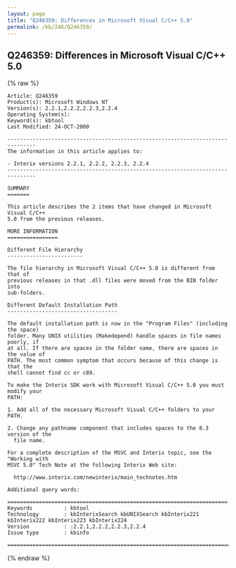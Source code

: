 ```yaml
---
layout: page
title: "Q246359: Differences in Microsoft Visual C/C++ 5.0"
permalink: /kb/246/Q246359/
---
```


## Q246359: Differences in Microsoft Visual C/C++ 5.0

{% raw %}

	Article: Q246359
	Product(s): Microsoft Windows NT
	Version(s): 2.2.1,2.2.2,2.2.3,2.2.4
	Operating System(s): 
	Keyword(s): kbtool
	Last Modified: 24-OCT-2000
	
	-------------------------------------------------------------------------------
	The information in this article applies to:
	
	- Interix versions 2.2.1, 2.2.2, 2.2.3, 2.2.4 
	-------------------------------------------------------------------------------
	
	SUMMARY
	=======
	
	This article describes the 2 items that have changed in Microsoft Visual C/C++
	5.0 from the previous releases.
	
	MORE INFORMATION
	================
	
	Different File Hierarchy
	------------------------
	
	The file hierarchy in Microsoft Visual C/C++ 5.0 is different from that of
	previous releases in that .dll files were moved from the BIN folder into
	sub-folders.
	
	Different Default Installation Path
	-----------------------------------
	
	The default installation path is now in the "Program Files" (including the space)
	folder. Many UNIX utilities (Makedepend) handle spaces in file names poorly, if
	at all. If there are spaces in the folder name, there are spaces in the value of
	PATH. The most common symptom that occurs because of this change is that the
	shell cannot find cc or c89.
	
	To make the Interix SDK work with Microsoft Visual C/C++ 5.0 you must modify your
	PATH:
	
	1. Add all of the necessary Microsoft Visual C/C++ folders to your PATH.
	
	2. Change any pathname component that includes spaces to the 8.3 version of the
	  file name.
	
	For a complete description of the MSVC and Interix topic, see the "Working with
	MSVC 5.0" Tech Note at the following Interix Web site:
	
	  http://www.interix.com/newinterix/main_technotes.htm
	
	Additional query words:
	
	======================================================================
	Keywords          : kbtool 
	Technology        : kbInterixSearch kbUNIXSearch kbInterix221 kbInterix222 kbInterix223 kbInterix224
	Version           : :2.2.1,2.2.2,2.2.3,2.2.4
	Issue type        : kbinfo
	
	=============================================================================
	

{% endraw %}
